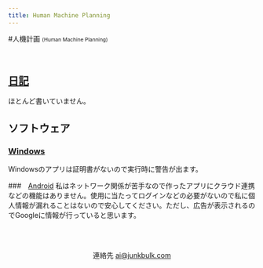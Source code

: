 ```yaml
---
title: Human Machine Planning
---
```


#人機計画 <span style="font-size: 75%;">(Human Machine Planning)</span>

<br>

## [日記](https://junkbulk.com/wp/)
ほとんど書いていません。

## ソフトウェア

### [Windows](windows/index.html)
Windowsのアプリは証明書がないので実行時に警告が出ます。

###　[Android](android/index.html)
私はネットワーク関係が苦手なので作ったアプリにクラウド連携などの機能はありません。使用に当たってログインなどの必要がないので私に個人情報が漏れることはないので安心してください。ただし、広告が表示されるのでGoogleに情報が行っていると思います。

<br>
<br>
<div style="text-align: center;">

連絡先 <ai@junkbulk.com>

</div>